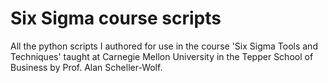 # Six Sigma course scripts
All the python scripts I authored for use in the course 'Six Sigma Tools and Techniques' taught at Carnegie Mellon University in the Tepper School of Business by Prof. Alan Scheller-Wolf.
